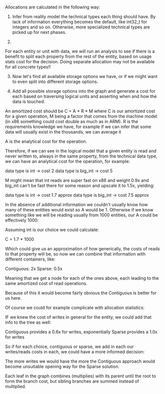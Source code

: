 Allocations are calculated in the following way:

1) Infer from reality model the technical types each thing should have. By lack of information everything becomes the default, like int32_t for integers and so on. Otherwise, more specialized technical types are picked up for next phases.

2)
For each entity or unit with data, we will run an analysis to see if there is a benefit to split each property from the rest of the entity, based on usage stats cost for the decision. Doing separate allocation may not be available for all concrete types!!

3) Now let's find all available storage options we have, or if we might want to even split into different storage options.

4) Add all possible storage options into the graph and generate a cost for each based on traversing logical units and asserting when and how the data is touched.

An amortized cost should be C = A * R * M
where C is our amortized cost for a given operation, M being a factor that comes from the machine model (in x86 something could cost double as much as in ARM).
R is the requirements knowledge we have, for example if we can infer that some data will usually exist in the thousands, we can average it

A is the analytical cost for the operation.

Therefore, if we can see in the logical model that a given entity is read and never written to, always in the same property, from the technical data type, we can have an analytical cost for the operation, for example:

data type is int -> cost 2
data type is big_int -> cost 5

M might mean that int reads are super fast on x86 and weight 0.9x and big_int can't be fast there for some reason and upscale it to 1.5x, yielding:

data type is int -> cost 1.7 approx
data type is big_int -> cost 7.5 approx

In the absence of additional information we couldn't usually know how many of these entities would exist so A would be 1. Otherwise if we know something like we will be reading usually from 1000 entities, our A could be effectively 1000:

Assuming int is our choice we could calculate:

C = 1.7  * 1000

Which could give us an approximation of how generically, the costs of reads to that property will be, so now we can combine that information with different containers, like:

Contiguous: 2x
Sparse: 0.5x

Meaning that we get a node for each of the ones above, each leading to the same amortized cost of read operations.

Because of this it would become fairly obvious the Contiguous is better for us here.

Of course we could for example complicate with allocation statistics:

IF we knew the cost of writes in general for the entity, we could add that info to the tree as well:

Contiguous provides a 0.6x for writes, exponentially 
Sparse provides a 1.0x for writes

So if for each choice, contiguous or sparse, we add in each our writes/reads costs in each, we could have a more informed decision:

The more writes we would have the more the Contiguous approach would become unsuitable opening way for the Sparse solution.

Each leaf in the graph combines (multiplies) with its parent until the root to form the branch cost, but sibling branches are summed instead of multiplied.